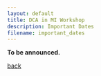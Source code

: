 ```yaml
---
layout: default
title: DCA in MI Workshop
description: Important Dates
filename: important_dates
---
```


**To be announced.**

[back](./)